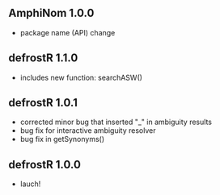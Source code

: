 ## AmphiNom 1.0.0
  + package name (API) change

## defrostR 1.1.0
  + includes new function: searchASW()
  
## defrostR 1.0.1
  + corrected minor bug that inserted "_" in ambiguity results
  + bug fix for interactive ambiguity resolver
  + bug fix in getSynonyms()

## defrostR 1.0.0
  + lauch!
